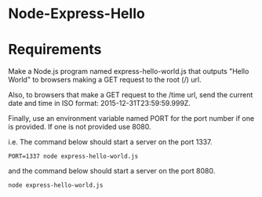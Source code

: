 # Node-Express-Hello

# Requirements

Make a Node.js program named express-hello-world.js that outputs "Hello World" to browsers making a GET request to the root (/) url.

Also, to browsers that make a GET request to the /time url, send the current date and time in ISO format: 2015-12-31T23:59:59.999Z.

Finally, use an environment variable named PORT for the port number if one is provided. If one is not provided use 8080.

i.e. The command below should start a server on the port 1337.

```
PORT=1337 node express-hello-world.js
```

and the command below should start a server on the port 8080.

```
node express-hello-world.js
```
